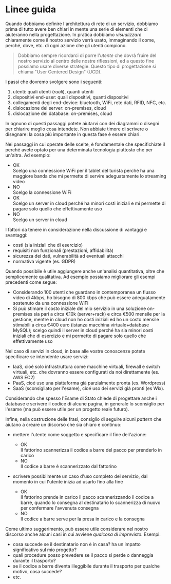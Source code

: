 # Linee guida

Quando dobbiamo definire l'architettura di rete di un servizio, dobbiamo prima di tutto avere ben chiari in mente una serie di elementi che ci aiuteranno nella progettazione. In pratica dobbiamo _visualizzare_ chiaramente come il nostro servizio verrà usato, immaginando il come, perché, dove, etc. di ogni azione che gli utenti compiono.

> Dobbiamo sempre ricordarci di porre l'*utente* che dovrà fruire del nostro servizio al centro delle nostre riflessioni, ed a questo fine possiamo usare diverse strategie. Questo tipo di progettazione si chiama "User Centered Design" (UCD).

I passi che dovremo svolgere sono i seguenti:

1. utenti: quali utenti (_ruoli_), quanti utenti
1. dispositivi end-user: quali dispositivi, quanti dispositivi
1. collegamenti degli end-device: bluetooth, WiFi, rete dati, RFID, NFC, etc.
1. dislocazione dei server: on-premises, cloud
1. dislocazione dei database: on-premises, cloud

In ognuno di questi passaggi potete aiutarvi con dei diagrammi o disegni per chiarire meglio cosa intendete. Non abbiate timore di scrivere o disegnare: la cosa più importante in questa fase è essere chiari.

Nei passaggi in cui operate delle scelte, è fondamentale che specifichiate il perché avete optato per una determinata tecnologia piuttosto che per un'altra. Ad esempio:

- <span class="ok">OK</span><br>
Scelgo una connessione WiFi per il tablet del turista perché ha una maggiore banda che mi permette di servire adeguatamente lo streaming video
- <span class="no">NO</span><br> Scelgo la connessione WiFi
- <span class="ok">OK</span><br>Scelgo un server in cloud perché ha minori costi iniziali e mi permette di pagare solo quello che effettivamente uso
- <span class="no">NO</span><br> Scelgo un server in cloud

I fattori da tenere in considerazione nella discussione di vantaggi e svantaggi:

- costi (sia iniziali che di esercizio)
- requisiti non funzionali (prestazioni, affidabilità)
- sicurezza dei dati, vulnerabilità ad eventuali attacchi
- normativa vigente (es. GDPR)

Quando possibile è utile aggiungere anche un'analisi quantitativa, oltre che semplicemente qualitativa. Ad esempio possiamo migliorare gli esempi precedenti come segue:

- Considerando 100 utenti che guardano in contemporanea un flusso video di 4kbps, ho bisogno di 800 kbps che può essere adeguatamente sostenuto da una connessione WiFi
- Si può stimare il costo iniziale del mio servizio in una soluzione on-premises sia pari a circa €10k (server+rack) e circa €500 mensile per la gestione, mentre in cloud non ho costi iniziali ed ho un costo mensile stimabili a circa €400 euro (istanza macchina virtuale+database MySQL); scelgo quindi il server in cloud perché ha sia minori costi iniziali che di esercizio e mi permette di pagare solo quello che effettivamente uso

Nel caso di servizi in cloud, in base alle vostre conoscenze potete specificare se intendente usare servizi:
- IaaS, cioé solo infrastruttura come macchine virtuali, firewall e switch virtuali, etc. che dovranno essere configurati da noi direttamente (es. AWS EC2)
- PaaS, cioé uso una piattaforma già parzialmente pronta (es. Wordpress)
- SaaS (sconsigliato per l'esame), cioé uso dei servizi già pronti (es Wix).

Considerando che spesso l'Esame di Stato chiede di progettare anche i database e scrivere il codice di alcune pagina, in generale lo sconsiglio per l'esame (ma può essere utile per un progetto reale futuro). 


Infine, nella costruzione delle frasi, consiglio di seguire alcuni _pattern_ che aiutano a creare un discorso che sia chiaro e continuo:

- mettere l'utente come soggetto e specificare il fine dell'azione:
  - <span class="ok">OK</span><br>Il fattorino scannerizza il codice a barre del pacco per prenderlo in carico
  - <span class="no">NO</span><br>Il codice a barre è scannerizzato dal fattorino

- scrivere possibilmente un caso d'uso completo del servizio, dal momento in cui l'utente inizia ad usarlo fino alla fine
  - <span class="ok">OK</span><br>Il fattorino prende in carico il pacco scannerizzando il codice a barre, quando lo consegna al destinatario lo scannerizza di nuovo per confermare l'avvenuta consegna
  - <span class="no">NO</span><br>Il codice a barre serve per la presa in carico e la consegna

Come ultimo suggerimento, può essere utile considerare nel nostro discorso anche alcuni casi in cui avviene *qualcosa di imprevisto*. Esempi:
- cosa succede se il destinatario non è in casa? ha un impatto significativo sul mio progetto? 
- quali procedure posso prevedere  se il pacco si perde o danneggia durante il trasporto?
- se il codice a barre diventa illeggibile durante il trasporto per qualche motivo, cosa succede?
- etc.






